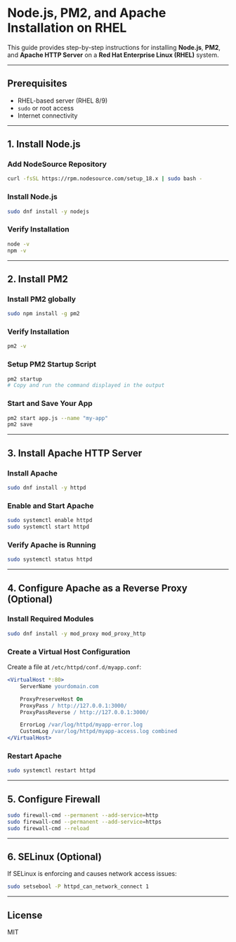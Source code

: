 # Node.js, PM2, and Apache Installation on RHEL

This guide provides step-by-step instructions for installing **Node.js**, **PM2**, and **Apache HTTP Server** on a **Red Hat Enterprise Linux (RHEL)** system.

---

## Prerequisites

- RHEL-based server (RHEL 8/9)
- `sudo` or root access
- Internet connectivity

---

## 1. Install Node.js

### Add NodeSource Repository
```bash
curl -fsSL https://rpm.nodesource.com/setup_18.x | sudo bash -
```

### Install Node.js
```bash
sudo dnf install -y nodejs
```

### Verify Installation
```bash
node -v
npm -v
```

---

## 2. Install PM2

### Install PM2 globally
```bash
sudo npm install -g pm2
```

### Verify Installation
```bash
pm2 -v
```

### Setup PM2 Startup Script
```bash
pm2 startup
# Copy and run the command displayed in the output
```

### Start and Save Your App
```bash
pm2 start app.js --name "my-app"
pm2 save
```

---

## 3. Install Apache HTTP Server

### Install Apache
```bash
sudo dnf install -y httpd
```

### Enable and Start Apache
```bash
sudo systemctl enable httpd
sudo systemctl start httpd
```

### Verify Apache is Running
```bash
sudo systemctl status httpd
```

---

## 4. Configure Apache as a Reverse Proxy (Optional)

### Install Required Modules
```bash
sudo dnf install -y mod_proxy mod_proxy_http
```

### Create a Virtual Host Configuration
Create a file at `/etc/httpd/conf.d/myapp.conf`:
```apache
<VirtualHost *:80>
    ServerName yourdomain.com

    ProxyPreserveHost On
    ProxyPass / http://127.0.0.1:3000/
    ProxyPassReverse / http://127.0.0.1:3000/

    ErrorLog /var/log/httpd/myapp-error.log
    CustomLog /var/log/httpd/myapp-access.log combined
</VirtualHost>
```

### Restart Apache
```bash
sudo systemctl restart httpd
```

---

## 5. Configure Firewall

```bash
sudo firewall-cmd --permanent --add-service=http
sudo firewall-cmd --permanent --add-service=https
sudo firewall-cmd --reload
```

---

## 6. SELinux (Optional)

If SELinux is enforcing and causes network access issues:
```bash
sudo setsebool -P httpd_can_network_connect 1
```

---

## License

MIT
